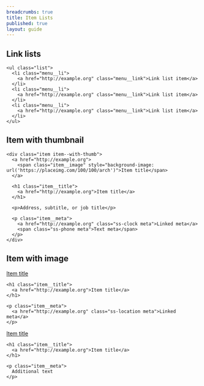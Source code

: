 ```yaml
---
breadcrumbs: true
title: Item Lists
published: true
layout: guide
---
```

<div class="flex-blocks">
  <div class="block">
    <h2 class="heading--block">Link lists</h2>

    <ul class="list">
      <li class="menu__li">
        <a href="http://example.org" class="menu__link">Link list item</a>
      </li>
      <li class="menu__li">
        <a href="http://example.org" class="menu__link">Link list item</a>
      </li>
      <li class="menu__li">
        <a href="http://example.org" class="menu__link">Link list item</a>
      </li>
    </ul>
  </div>

  <div class="block">
    <h2 class="heading--block">Item with thumbnail</h2>

    <div class="item item--with-thumb">
      <a href="http://example.org">
        <span class="item__image" style="background-image: url('https://placeimg.com/100/100/arch')">Item title</span>
      </a>

      <h1 class="item__title">
        <a href="http://example.org">Item title</a>
      </h1>

      <p>Address, subtitle, or job title</p>

      <p class="item__meta">
        <a href="http://example.org" class="ss-clock meta">Linked meta</a>
        <span class="ss-phone meta">Text meta</span>
      </p>
    </div>
  </div>
</div>

<div class="flex-blocks">
  <h2 class="heading--block">Item with image</h2>

  <article class="item item--with-image block">
    <a href="http://example.org">
      <span class="item__image" style="background-image: url('https://placeimg.com/400/400/arch')">Item title</span>
    </a>

    <h1 class="item__title">
      <a href="http://example.org">Item title</a>
    </h1>

    <p class="item__meta">
      <a href="http://example.org" class="ss-location meta">Linked meta</a>
    </p>
  </article>
  <article class="item item--with-image block">
    <a href="http://example.org">
      <span class="item__image" style="background-image: url('https://placeimg.com/400/400/arch')">Item title</span>
    </a>

    <h1 class="item__title">
      <a href="http://example.org">Item title</a>
    </h1>

    <p class="item__meta">
      Additional text
    </p>
  </article>
</div>
